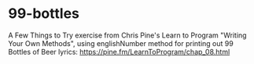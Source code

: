 # 99-bottles
A Few Things to Try exercise from Chris Pine's Learn to Program "Writing Your Own Methods", using englishNumber method for printing out 99 Bottles of Beer lyrics: https://pine.fm/LearnToProgram/chap_08.html
